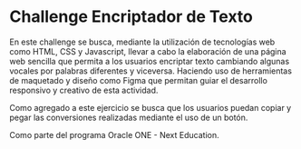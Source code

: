 # Challenge Encriptador de Texto

En este challenge se busca, mediante la utilización de tecnologías web como HTML, CSS y Javascript, llevar a cabo la elaboración de una página web sencilla que permita a los usuarios encriptar texto cambiando algunas vocales por palabras diferentes y viceversa. Haciendo uso de herramientas de maquetado y diseño como Figma que permitan guiar el desarrollo responsivo y creativo de esta actividad.

Como agregado a este ejercicio se busca que los usuarios puedan copiar y pegar las conversiones realizadas mediante el uso de un botón.

Como parte del programa Oracle ONE - Next Education.
